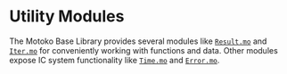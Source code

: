 # Utility Modules

The Motoko Base Library provides several modules like [`Result.mo`](/base-library/utils/result.html) and [`Iter.mo`](/base-library/utils/iter.html) for conveniently working with functions and data. Other modules expose IC system functionality like [`Time.mo`](/base-library/utils/time.html) and [`Error.mo`](/base-library/utils/error.html).

